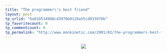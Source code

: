 ```yaml
---
title: "The programmer\'s best friend"
layout: post
tp_urlid: "6a010534988cd3970b0120a55cd933970b"
tp_favoritecount: 0
tp_commentcount: 0
tp_permalink: "http://www.monkinetic.com/2001/02/the-programmers-best-friend.html"
---
```

<center><a href="http://media.redmonk.net/images/papajohns.gif"><img border="0" src="http://media.redmonk.net/images/papajohnsCrop.gif" /></a></center>
